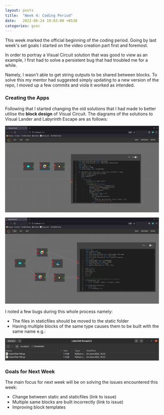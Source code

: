 ```yaml
---
layout: posts
title:  "Week 4: Coding Period"
date:   2022-06-24 19:03:00 +0530
categories: gsoc
---
```


This week marked the official beginning of the coding period. Going by last week's set goals I started on the video creation part first and foremost.

In order to portray a Visual Circuit solution that was good to view as an example, I first had to solve a persistent bug that had troubled me for a while. 

Namely, I wasn't able to get string outputs to be shared between blocks. To solve this my mentor had suggested simply updating to a new version of the repo, I moved up a few commits and viola it worked as intended.

### Creating the Apps

Following that I started changing the old solutions that I had made to better utilise the **block design** of Visual Circuit. The diagrams of the solutions to Visual Lander and Labyrinth Escape are as follows:

![Visual Lander](/docs/_assets/visual_lander_diagram.png) 

![Labyrinth Escape](/docs/_assets/labyrinth_escape_diagram.png)

I noted a few bugs during this whole process namely:
- The files in staticfiles should be moved to the static folder
- Having multiple blocks of the same type causes them to be built with the same name e.g.:

![Multiple Blocks Bug](/docs/_assets/same_name_bug.png)

### Goals for Next Week
The main focus for next week will be on solving the issues encountered this week:
- Change between static and staticfiles (link to issue)
- Multiple same blocks are built incorrectly (link to issue)
- Improving block templates 
